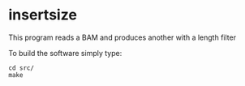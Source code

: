 # insertsize


This program reads a BAM and produces another with a length filter

To build the software simply type:

    cd src/
    make


